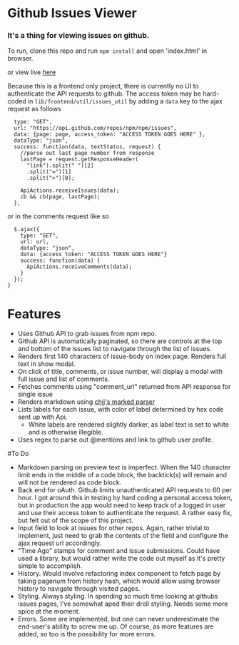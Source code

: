 # Github Issues Viewer
### It's a thing for viewing issues on github.

To run, clone this repo and run `npm install` and open 'index.html' in browser.

or view live [here](https://issuesviewer.zanebrzezinski.com)

Because this is a frontend only project, there is currently no UI to authenticate
the API requests to github.  The access token may be hard-coded in
`lib/frontend/util/issues_util` by adding a `data` key to the ajax request as follows

```$.ajax({
  type: "GET",
  url: "https://api.github.com/repos/npm/npm/issues",
  data: {page: page, access_token: "ACCESS TOKEN GOES HERE" },
  dataType: "json",
  success: function(data, textStatus, request) {
    //parse out last page number from response
    lastPage = request.getResponseHeader(
      "link").split(" ")[2]
      .split("=")[1]
      .split(">")[0];

    ApiActions.receiveIssues(data);
    cb && cb(page, lastPage);
  },
  ```

or in the comments request like so

```fetchComments: function(url, cb) {
  $.ajax({
    type: "GET",
    url: url,
    dataType: "json",
    data: {access_token: "ACCESS TOKEN GOES HERE"}
    success: function(data) {
      ApiActions.receiveComments(data);
    }
  });
}
```

# Features
 * Uses Github API to grab issues from npm repo.
 * Github API is automatically paginated, so there are controls at the top and
 bottom of the issues list to navigate through the list of issues.
 * Renders first 140 characters of issue-body on index page.  Renders full text in show modal.
 * On click of title, comments, or issue number, will display a modal with full issue and list
 of comments.
 * Fetches comments using "comment_url" returned from API response for single issue
 * Renders markdown using [chjj's marked parser](https://github.com/chjj/marked)
 * Lists labels for each issue, with color of label determined by hex code sent up
 with Api.
    * White labels are rendered slightly darker, as label text is set to white and is
 otherwise illegible.
 * Uses regex to parse out @mentions and link to github user profile.

#To Do
  * Markdown parsing on preview text is imperfect.  When the 140 character limit ends
  in the middle of a code block, the backtick(s) will remain and will not be rendered as
  code block.
  * Back end for oAuth.  Github limits unauthenticated API requests to 60 per hour.
  I got around this in testing by hard coding a personal access token, but in production
  the app would need to keep track of a logged in user and use their access token to
  authenticate the request.  A rather easy fix, but felt out of the scope of this project.
  * Input field to look at issues for other repos.  Again, rather trivial to implement,
  just need to grab the contents of the field and configure the ajax request url accordingly.
  * "Time Ago" stamps for comment and issue submissions.  Could have used a library, but would
  rather write the code out myself as it's pretty simple to accomplish.
  * History.  Would involve refactoring index component to fetch page by taking pagenum from
  history hash, which would allow using browser history to navigate through visited pages.
  * Styling.  Always styling.  In spending so much time looking at githubs issues pages,
  I've somewhat aped their droll styling.  Needs some more spice at the moment.
  * Errors.  Some are implemented, but one can never underestimate the end-user's
  ability to screw me up.  Of course, as more features are added, so too is the possibility
  for more errors.
